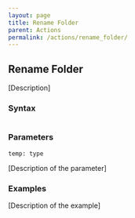 ```yaml
---
layout: page
title: Rename Folder
parent: Actions
permalink: /actions/rename_folder/
---
```


## Rename Folder

[Description]

### Syntax

```js

```

### Parameters

`temp: type`

[Description of the parameter]

### Examples

[Description of the example]

```js

```

